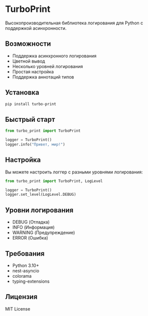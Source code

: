 # TurboPrint

Высокопроизводительная библиотека логирования для Python с поддержкой асинхронности.

## Возможности

-   Поддержка асинхронного логирования
-   Цветной вывод
-   Несколько уровней логирования
-   Простая настройка
-   Поддержка аннотаций типов

## Установка

```bash
pip install turbo-print
```

## Быстрый старт

```python
from turbo_print import TurboPrint

logger = TurboPrint()
logger.info("Привет, мир!")
```

## Настройка

Вы можете настроить логгер с разными уровнями логирования:

```python
from turbo_print import TurboPrint, LogLevel

logger = TurboPrint()
logger.set_level(LogLevel.DEBUG)
```

## Уровни логирования

-   DEBUG (Отладка)
-   INFO (Информация)
-   WARNING (Предупреждение)
-   ERROR (Ошибка)

## Требования

-   Python 3.10+
-   nest-asyncio
-   colorama
-   typing-extensions

## Лицензия

MIT License
